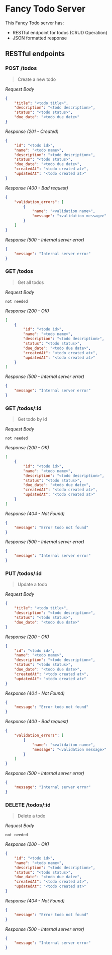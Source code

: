 # Fancy Todo Server

This Fancy Todo server has:

- RESTful endpoint for todos (CRUD Operation)
- JSON formatted response

## RESTful endpoints

### POST /todos

> Create a new todo

_Request Body_

```json
{
	"title": "<todo title>",
	"description": "<todo description>",
	"status": "<todo status>",
	"due_date": "<todo due date>"
}
```

_Response (201 - Created)_

```json
{
	"id": "<todo id>",
	"name": "<todo name>",
	"description": "<todo description>",
	"status": "<todo status>",
	"due_date": "<todo due date>",
	"createdAt": "<todo created at>",
	"updatedAt": "<todo created at>"
}
```

_Response (400 - Bad request)_

```json
{
	"validation_errors": [
		{
			"name": "<validation name>",
			"message": "<validation message>"
		}
	]
}
```

_Response (500 - Internal server error)_

```json
{
	"message": "Internal server error"
}
```

### GET /todos

> Get all todos

_Request Body_

```
not needed
```

_Response (200 - OK)_

```json
[
	{
		"id": "<todo id>",
		"name": "<todo name>",
		"description": "<todo description>",
		"status": "<todo status>",
		"due_date": "<todo due date>",
		"createdAt": "<todo created at>",
		"updatedAt": "<todo created at>"
	}
]
```

_Response (500 - Internal server error)_

```json
{
	"message": "Internal server error"
}
```

### GET /todos/:id

> Get todo by id

_Request Body_

```
not needed
```

_Response (200 - OK)_

```json
[
	{
		"id": "<todo id>",
		"name": "<todo name>",
		"description": "<todo description>",
		"status": "<todo status>",
		"due_date": "<todo due date>",
		"createdAt": "<todo created at>",
		"updatedAt": "<todo created at>"
	}
]
```

_Response (404 - Not Found)_

```json
{
	"message": "Error todo not found"
}
```

_Response (500 - Internal server error)_

```json
{
	"message": "Internal server error"
}
```

### PUT /todos/:id

> Update a todo

_Request Body_

```json
{
	"title": "<todo title>",
	"description": "<todo description>",
	"status": "<todo status>",
	"due_date": "<todo due date>"
}
```

_Response (200 - OK)_

```json
{
	"id": "<todo id>",
	"name": "<todo name>",
	"description": "<todo description>",
	"status": "<todo status>",
	"due_date": "<todo due date>",
	"createdAt": "<todo created at>",
	"updatedAt": "<todo created at>"
}
```

_Response (404 - Not Found)_

```json
{
	"message": "Error todo not found"
}
```

_Response (400 - Bad request)_

```json
{
	"validation_errors": [
		{
			"name": "<validation name>",
			"message": "<validation message>"
		}
	]
}
```

_Response (500 - Internal server error)_

```json
{
	"message": "Internal server error"
}
```

### DELETE /todos/:id

> Delete a todo

_Request Body_

```
not needed
```

_Response (200 - OK)_

```json
{
	"id": "<todo id>",
	"name": "<todo name>",
	"description": "<todo description>",
	"status": "<todo status>",
	"due_date": "<todo due date>",
	"createdAt": "<todo created at>",
	"updatedAt": "<todo created at>"
}
```

_Response (404 - Not Found)_

```json
{
	"message": "Error todo not found"
}
```

_Response (500 - Internal server error)_

```json
{
	"message": "Internal server error"
}
```
